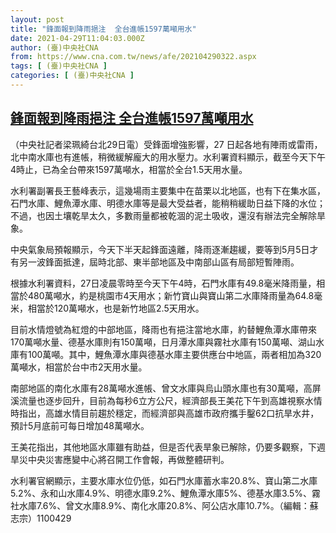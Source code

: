 ```yaml
---
layout: post
title: "鋒面報到降雨挹注  全台進帳1597萬噸用水"
date: 2021-04-29T11:04:03.000Z
author: (臺)中央社CNA
from: https://www.cna.com.tw/news/afe/202104290322.aspx
tags: [ (臺)中央社CNA ]
categories: [ (臺)中央社CNA ]
---
```

<!--1619694243000-->
[鋒面報到降雨挹注  全台進帳1597萬噸用水](https://www.cna.com.tw/news/afe/202104290322.aspx)
------

<div>
<div></div><div class="paragraph"><p>（中央社記者梁珮綺台北29日電）受鋒面增強影響，27 日起各地有陣雨或雷雨，北中南水庫也有進帳，稍微緩解龐大的用水壓力。水利署資料顯示，截至今天下午4時止，已為全台帶來1597萬噸水，相當於全台1.5天用水量。</p><p>水利署副署長王藝峰表示，這幾場雨主要集中在苗栗以北地區，也有下在集水區，石門水庫、鯉魚潭水庫、明德水庫等是最大受益者，能稍稍緩助日益下降的水位；不過，也因土壤乾旱太久，多數雨量都被乾涸的泥土吸收，還沒有辦法完全解除旱象。</p><p>中央氣象局預報顯示，今天下半天起鋒面遠離，降雨逐漸趨緩，要等到5月5日才有另一波鋒面抵達，屆時北部、東半部地區及中南部山區有局部短暫陣雨。</p><p>根據水利署資料，27日凌晨零時至今天下午4時，石門水庫有49.8毫米降雨量，相當於480萬噸水，約是桃園市4天用水；新竹寶山與寶山第二水庫降雨量為64.8毫米，相當於120萬噸水，也是新竹地區2.5天用水。</p><p>目前水情燈號為紅燈的中部地區，降雨也有挹注當地水庫，約替鯉魚潭水庫帶來170萬噸水量、德基水庫則有150萬噸，日月潭水庫與霧社水庫有150萬噸、湖山水庫有100萬噸。其中，鯉魚潭水庫與德基水庫主要供應台中地區，兩者相加為320萬噸水，相當於台中市2天用水量。</p><p>南部地區的南化水庫有28萬噸水進帳、曾文水庫與烏山頭水庫也有30萬噸，高屏溪流量也逐步回升，目前為每秒6立方公尺，經濟部長王美花下午到高雄視察水情時指出，高雄水情目前趨於穩定，而經濟部與高雄市政府攜手鑿62口抗旱水井，預計5月底前可每日增加48萬噸水。</p><p>王美花指出，其他地區水庫雖有助益，但是否代表旱象已解除，仍要多觀察，下週旱災中央災害應變中心將召開工作會報，再做整體研判。</p><p>水利署官網顯示，主要水庫水位仍低，如石門水庫蓄水率20.8%、寶山第二水庫5.2%、永和山水庫4.9%、明德水庫9.2%、鯉魚潭水庫5%、德基水庫3.5%、霧社水庫7.6%、曾文水庫8.9%、南化水庫20.8%、阿公店水庫10.7%。（編輯：蘇志宗）1100429</p></div>
</div>
